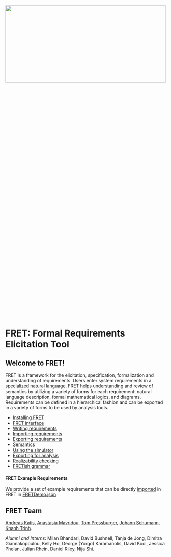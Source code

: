 <!-- userManual.md -->

<img src="./icons/electric-guitar.png" height=25% width=100%>

# FRET: Formal Requirements Elicitation Tool

## Welcome to FRET!

FRET is a framework for the elicitation, specification, formalization and understanding of requirements. Users enter system requirements in a specialized natural language. FRET helps understanding and review of semantics by utilizing a variety of forms for each requirement: natural language description, formal mathematical logics, and diagrams. Requirements can be defined in a hierarchical fashion and can be exported in a variety of forms to be used by analysis tools.


* [Installing FRET](./installingFRET/installationInstructions.md)
* [FRET interface](./user-interface/tutorial.md)
* [Writing requirements](./user-interface/writingReqs.md)
* [Importing requirements](./user-interface/exportImport/import.md)
* [Exporting requirements](./user-interface/exportImport/export.md)
* [Semantics](./semantics/semanticsOverview.md)
* [Using the simulator](./UsingTheSimulator/ltlsim.md)
* [Exporting for analysis](./ExportingForAnalysis/analysis.md)
* [Realizability checking](./exports/realizabilityManual.md)
* [FRETish grammar](./fretishGrammar/index.html ':include width=100% height=800px')

#### FRET Example Requirements

We provide a set of example requirements that can be directly [imported](./user-interface/exportImport/import.md) in FRET  in [FRETDemo.json](../../../tutorialExamples/FRETDemo.json)

## FRET Team

[Andreas Katis](https://andreaskatis.github.io/),
[Anastasia Mavridou](http://amavridou.com/),
[Tom Pressburger](https://ti.arc.nasa.gov/profile/ttp/),
[Johann Schumann](https://ti.arc.nasa.gov/profile/schumann/),
[Khanh Trinh](https://www.researchgate.net/profile/Khanh-Trinh-3).

*Alumni and Interns*: Milan Bhandari, David Bushnell, Tanja de Jong, Dimitra Giannakopoulou, Kelly Ho, George (Yorgo) Karamanolis, David Kooi, Jessica Phelan, Julian Rhein, Daniel Riley, Nija Shi.
